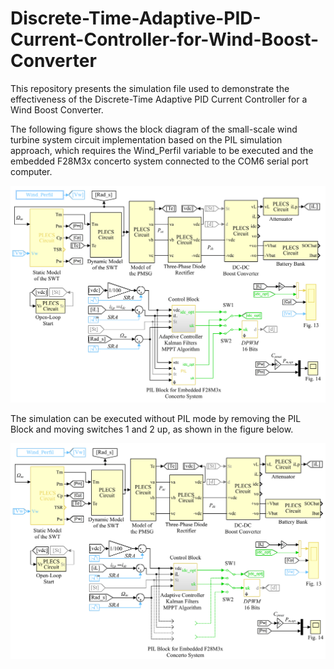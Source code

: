 # Discrete-Time-Adaptive-PID-Current-Controller-for-Wind-Boost-Converter
This repository presents the simulation file used to demonstrate the effectiveness of the Discrete-Time Adaptive PID Current Controller for a Wind Boost Converter.

The following figure shows the block diagram of the small-scale wind turbine system circuit implementation based on the PIL simulation approach, which requires the Wind_Perfil variable to be executed and the embedded F28M3x concerto system connected to the COM6 serial port computer.

![Screenshot](img1.png)

The simulation can be executed without PIL mode by removing the PIL Block and moving switches 1 and 2 up, as shown in the figure below.

![Screenshot](img2.png)

